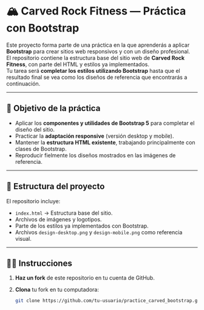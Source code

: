 # 🏔️ Carved Rock Fitness — Práctica con Bootstrap

Este proyecto forma parte de una práctica en la que aprenderás a aplicar **Bootstrap** para crear sitios web responsivos y con un diseño profesional.  
El repositorio contiene la estructura base del sitio web de **Carved Rock Fitness**, con parte del HTML y estilos ya implementados.  
Tu tarea será **completar los estilos utilizando Bootstrap** hasta que el resultado final se vea como los diseños de referencia que encontrarás a continuación.

---

## 🎯 Objetivo de la práctica

- Aplicar los **componentes y utilidades de Bootstrap 5** para completar el diseño del sitio.  
- Practicar la **adaptación responsive** (versión desktop y mobile).  
- Mantener la **estructura HTML existente**, trabajando principalmente con clases de Bootstrap.  
- Reproducir fielmente los diseños mostrados en las imágenes de referencia.

---

## 🧩 Estructura del proyecto

El repositorio incluye:

- `index.html` → Estructura base del sitio.  
- Archivos de imágenes y logotipos.  
- Parte de los estilos ya implementados con Bootstrap.  
- Archivos `design-desktop.png` y `design-mobile.png` como referencia visual.

---

## 🧑‍💻 Instrucciones

1. **Haz un fork** de este repositorio en tu cuenta de GitHub.  
2. **Clona** tu fork en tu computadora:

   ```bash
   git clone https://github.com/tu-usuario/practice_carved_bootstrap.git
